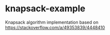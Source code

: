 # knapsack-example
Knapsack algorithm implementation based on https://stackoverflow.com/a/49353839/4448410
